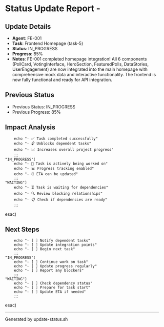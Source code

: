# Status Update Report - 

## Update Details
- **Agent**: FE-001
- **Task**: Frontend Homepage (task-5)
- **Status**: IN_PROGRESS
- **Progress**: 85%
- **Notes**: FE-001 completed homepage integration! All 6 components (PollCard, VotingInterface, HeroSection, FeaturedPolls, DataStories, UserEngagement) are now integrated into the main homepage with comprehensive mock data and interactive functionality. The frontend is now fully functional and ready for API integration.

## Previous Status
- Previous Status: IN_PROGRESS
- Previous Progress: 85%

## Impact Analysis

        echo "- ✅ Task completed successfully"
        echo "- 🔓 Unblocks dependent tasks"
        echo "- 📈 Increases overall project progress"
        ;;
    "IN_PROGRESS")
        echo "- 🔄 Task is actively being worked on"
        echo "- 📊 Progress tracking enabled"
        echo "- ⏰ ETA can be updated"
        ;;
    "WAITING")
        echo "- ⏳ Task is waiting for dependencies"
        echo "- 🔍 Review blocking relationships"
        echo "- 📋 Check if dependencies are ready"
        ;;
esac)

## Next Steps

        echo "- [ ] Notify dependent tasks"
        echo "- [ ] Update integration points"
        echo "- [ ] Begin next task"
        ;;
    "IN_PROGRESS")
        echo "- [ ] Continue work on task"
        echo "- [ ] Update progress regularly"
        echo "- [ ] Report any blockers"
        ;;
    "WAITING")
        echo "- [ ] Check dependency status"
        echo "- [ ] Prepare for task start"
        echo "- [ ] Update ETA if needed"
        ;;
esac)

---
Generated by update-status.sh
